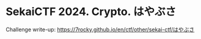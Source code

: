# SekaiCTF 2024. Crypto. はやぶさ

Challenge write-up: https://7rocky.github.io/en/ctf/other/sekai-ctf/はやぶさ
